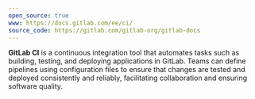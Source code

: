 ```yaml
---
open_source: true
www: https://docs.gitlab.com/ee/ci/
source_code: https://gitlab.com/gitlab-org/gitlab-docs
---
```


**GitLab CI** is a continuous integration tool that automates tasks such as building, testing, and deploying applications in GitLab. Teams can define pipelines using configuration files to ensure that changes are tested and deployed consistently and reliably, facilitating collaboration and ensuring software quality.